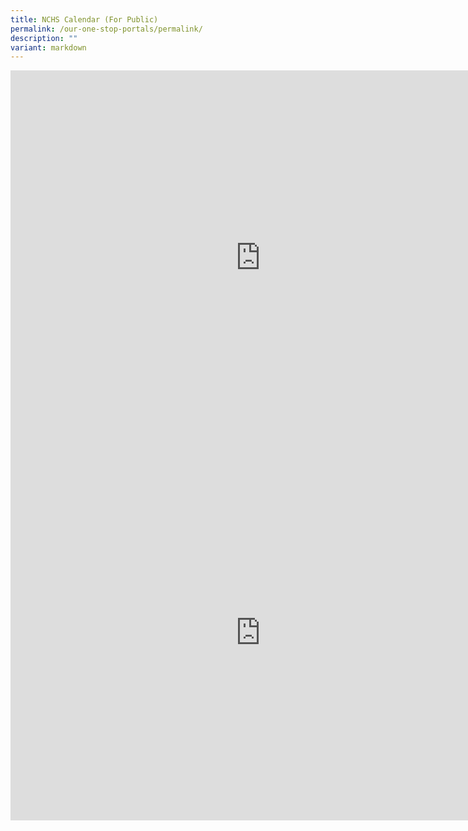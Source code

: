 ```yaml
---
title: NCHS Calendar (For Public)
permalink: /our-one-stop-portals/permalink/
description: ""
variant: markdown
---
```

<iframe src="https://docs.google.com/spreadsheets/d/1sre47n5v3AybLWoACT7PF-gEhbyEyOMK" style="border: 0" width="800" height="600" frameborder="0" scrolling="no"></iframe>


<br>
<iframe src="https://calendar.google.com/calendar/embed?src=c_1jhi6ihqc8tnkdph39gph6ltps%40group.calendar.google.com&amp;ctz=Asia%2FSingapore" style="border: 0" width="800" height="600" frameborder="0" scrolling="no"></iframe>